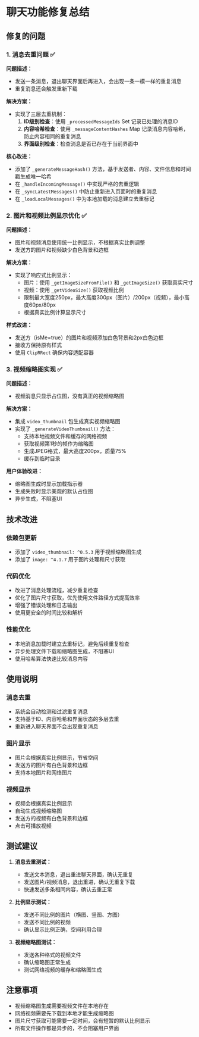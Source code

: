 # 聊天功能修复总结

## 修复的问题

### 1. 消息去重问题 ✅

**问题描述：**
- 发送一条消息，退出聊天界面后再进入，会出现一条一模一样的重复消息
- 重复消息还会触发重新下载

**解决方案：**
- 实现了三层去重机制：
  1. **ID级别检查**：使用 `_processedMessageIds` Set 记录已处理的消息ID
  2. **内容哈希检查**：使用 `_messageContentHashes` Map 记录消息内容哈希，防止内容相同的重复消息
  3. **界面级别检查**：检查消息是否已存在于当前界面中

**核心改进：**
- 添加了 `_generateMessageHash()` 方法，基于发送者、内容、文件信息和时间戳生成唯一哈希
- 在 `_handleIncomingMessage()` 中实现严格的去重逻辑
- 在 `_syncLatestMessages()` 中防止重新进入页面时的重复消息
- 在 `_loadLocalMessages()` 中为本地加载的消息建立去重标记

### 2. 图片和视频比例显示优化 ✅

**问题描述：**
- 图片和视频消息使用统一比例显示，不根据真实比例调整
- 发送方的图片和视频缺少白色背景和边框

**解决方案：**
- 实现了响应式比例显示：
  - 图片：使用 `_getImageSizeFromFile()` 和 `_getImageSize()` 获取真实尺寸
  - 视频：使用 `_getVideoSize()` 获取视频比例
  - 限制最大宽度250px，最大高度300px（图片）/200px（视频），最小高度60px/80px
  - 根据真实比例计算显示尺寸

**样式改进：**
- 发送方（isMe=true）的图片和视频添加白色背景和2px白色边框
- 接收方保持原有样式
- 使用 `ClipRRect` 确保内容适配容器

### 3. 视频缩略图实现 ✅

**问题描述：**
- 视频消息只显示占位图，没有真正的视频缩略图

**解决方案：**
- 集成 `video_thumbnail` 包生成真实视频缩略图
- 实现了 `_generateVideoThumbnail()` 方法：
  - 支持本地视频文件和缓存的网络视频
  - 获取视频第1秒的帧作为缩略图
  - 生成JPEG格式，最大高度200px，质量75%
  - 缓存到临时目录

**用户体验改进：**
- 缩略图生成时显示加载指示器
- 生成失败时显示美观的默认占位图
- 异步生成，不阻塞UI

## 技术改进

### 依赖包更新
- 添加了 `video_thumbnail: ^0.5.3` 用于视频缩略图生成
- 添加了 `image: ^4.1.7` 用于图片处理和尺寸获取

### 代码优化
- 改进了消息处理流程，减少重复检查
- 优化了图片尺寸获取，优先使用文件路径方式提高效率
- 增强了错误处理和日志输出
- 使用更安全的时间比较和解析

### 性能优化
- 本地消息加载时建立去重标记，避免后续重复检查
- 异步处理文件下载和缩略图生成，不阻塞UI
- 使用哈希算法快速比较消息内容

## 使用说明

### 消息去重
- 系统会自动检测和过滤重复消息
- 支持基于ID、内容哈希和界面状态的多层去重
- 重新进入聊天界面不会出现重复消息

### 图片显示
- 图片会根据真实比例显示，节省空间
- 发送方的图片有白色背景和边框
- 支持本地图片和网络图片

### 视频显示
- 视频会根据真实比例显示
- 自动生成视频缩略图
- 发送方的视频有白色背景和边框
- 点击可播放视频

## 测试建议

1. **消息去重测试：**
   - 发送文本消息，退出重进聊天界面，确认无重复
   - 发送图片/视频消息，退出重进，确认无重复下载
   - 快速发送多条相同内容，确认去重正常

2. **比例显示测试：**
   - 发送不同比例的图片（横图、竖图、方图）
   - 发送不同比例的视频
   - 确认显示比例正确，空间利用合理

3. **视频缩略图测试：**
   - 发送各种格式的视频文件
   - 确认缩略图正常生成
   - 测试网络视频的缓存和缩略图生成

## 注意事项

- 视频缩略图生成需要视频文件在本地存在
- 网络视频需要先下载到本地才能生成缩略图
- 图片尺寸获取可能需要一定时间，会有短暂的默认比例显示
- 所有文件操作都是异步的，不会阻塞用户界面 